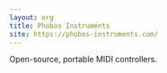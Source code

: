 ```yaml
---
layout: org
title: Phobos Instruments
site: https://phobos-instruments.com/
---
```

Open-source, portable MIDI controllers.